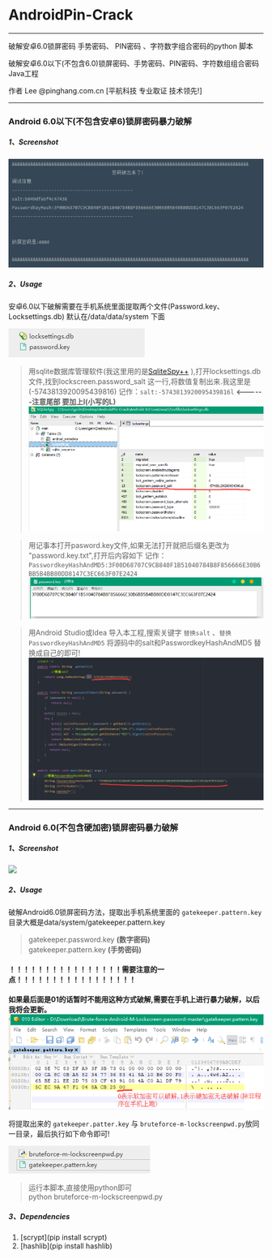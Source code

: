 # **AndroidPin-Crack** #

------------------------------------------------------------------------------

破解安卓6.0锁屏密码 手势密码、 PIN密码 、字符数字组合密码的python 脚本

破解安卓6.0以下(不包含6.0)锁屏密码、手势密码、PIN密码、字符数组组合密码 Java工程

作者 Lee  @pinghang.com.cn [平航科技 专业取证 技术领先!]


------------------------------------------------------------------------------

### **Android 6.0以下(不包含安卓6)锁屏密码暴力破解** ###

##### 1、Screenshot


![](assets/markdown-img-paste-20180808145321576.png)

##### 2、Usage
安卓6.0以下破解需要在手机系统里面提取两个文件(Password.key、Locksettings.db) 默认在/data/data/system 下面

![](assets/markdown-img-paste-20180808150303953.png)

>用sqlite数据库管理软件(我这里用的是[SqliteSpy++](http://dl.pconline.com.cn/download/765800.html) ),打开locksettings.db文件,找到lockscreen.password_salt 这一行,将数值复制出来.我这里是(-5743813920095439816)
>记作：` salt:-5743813920095439816l `   **<------注意尾部 要加上l(小写的L)**
![](assets/markdown-img-paste-20180808150646260.png)


>用记事本打开pasword.key文件,如果无法打开就把后缀名更改为 "password.key.txt",打开后内容如下
>记作：`PasswordkeyHashAndMD5:3F00D68707C9CB840F1B51040784B8F856666E30B6BB5B4BB80DD8147C3EC663F07E2424 `
![](assets/markdown-img-paste-20180808151504400.png)



>用Android Studio或Idea 导入本工程,搜索关键字 `替换salt` 、`替换PasswordkeyHashAndMD5`
>将源码中的salt和PasswordkeyHashAndMD5 替换成自己的即可!
![](assets/markdown-img-paste-20180808151852981.png)



------------------------------------------------------------------------------

### **Android 6.0(不包含硬加密)锁屏密码暴力破解** ###

##### 1、Screenshot
![](assets/demo.gif)
##### 2、Usage

破解Android6.0锁屏密码方法，提取出手机系统里面的 `gatekeeper.pattern.key` 目录大概是data/system/gatekeeper.pattern.key
>gatekeeper.password.key **(数字密码)**  
>gatekeeper.pattern.key **(手势密码)**  



#### **！！！！！！！！！！！！！！！！需要注意的一点！！！！！！！！！！！！！！！！！**
**如果最后面是01的话暂时不能用这种方式破解,需要在手机上进行暴力破解，以后我将会更新。**
![](assets/markdown-img-paste-20180808153617915.png)


将提取出来的 `gatekeeper.patter.key` 与 `bruteforce-m-lockscreenpwd.py`放同一目录，最后执行如下命令即可!

![](assets/markdown-img-paste-20180808154004433.png)

>运行本脚本,直接使用python即可  
>python bruteforce-m-lockscreenpwd.py


##### 3、Dependencies
 1. [scrypt](pip install scrypt)
 2. [hashlib](pip install hashlib)
